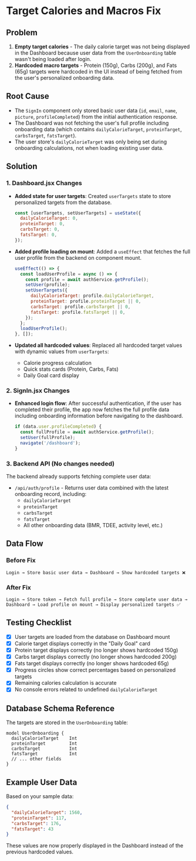 # Target Calories and Macros Fix

## Problem

1. **Empty target calories** - The daily calorie target was not being displayed in the Dashboard because user data from the `UserOnboarding` table wasn't being loaded after login.
2. **Hardcoded macro targets** - Protein (150g), Carbs (200g), and Fats (65g) targets were hardcoded in the UI instead of being fetched from the user's personalized onboarding data.

## Root Cause

- The `SignIn` component only stored basic user data (`id`, `email`, `name`, `picture`, `profileCompleted`) from the initial authentication response.
- The Dashboard was not fetching the user's full profile including onboarding data (which contains `dailyCalorieTarget`, `proteinTarget`, `carbsTarget`, `fatsTarget`).
- The user store's `dailyCalorieTarget` was only being set during onboarding calculations, not when loading existing user data.

## Solution

### 1. Dashboard.jsx Changes

- **Added state for user targets**: Created `userTargets` state to store personalized targets from the database.

  ```javascript
  const [userTargets, setUserTargets] = useState({
    dailyCalorieTarget: 0,
    proteinTarget: 0,
    carbsTarget: 0,
    fatsTarget: 0,
  });
  ```

- **Added profile loading on mount**: Added a `useEffect` that fetches the full user profile from the backend on component mount.

  ```javascript
  useEffect(() => {
    const loadUserProfile = async () => {
      const profile = await authService.getProfile();
      setUser(profile);
      setUserTargets({
        dailyCalorieTarget: profile.dailyCalorieTarget,
        proteinTarget: profile.proteinTarget || 0,
        carbsTarget: profile.carbsTarget || 0,
        fatsTarget: profile.fatsTarget || 0,
      });
    };
    loadUserProfile();
  }, []);
  ```

- **Updated all hardcoded values**: Replaced all hardcoded target values with dynamic values from `userTargets`:
  - Calorie progress calculation
  - Quick stats cards (Protein, Carbs, Fats)
  - Daily Goal card display

### 2. SignIn.jsx Changes

- **Enhanced login flow**: After successful authentication, if the user has completed their profile, the app now fetches the full profile data including onboarding information before navigating to the dashboard.
  ```javascript
  if (data.user.profileCompleted) {
    const fullProfile = await authService.getProfile();
    setUser(fullProfile);
    navigate('/dashboard');
  }
  ```

### 3. Backend API (No changes needed)

The backend already supports fetching complete user data:

- `/api/auth/profile` - Returns user data combined with the latest onboarding record, including:
  - `dailyCalorieTarget`
  - `proteinTarget`
  - `carbsTarget`
  - `fatsTarget`
  - All other onboarding data (BMR, TDEE, activity level, etc.)

## Data Flow

### Before Fix

```
Login → Store basic user data → Dashboard → Show hardcoded targets ❌
```

### After Fix

```
Login → Store token → Fetch full profile → Store complete user data →
Dashboard → Load profile on mount → Display personalized targets ✅
```

## Testing Checklist

- [x] User targets are loaded from the database on Dashboard mount
- [x] Calorie target displays correctly in the "Daily Goal" card
- [x] Protein target displays correctly (no longer shows hardcoded 150g)
- [x] Carbs target displays correctly (no longer shows hardcoded 200g)
- [x] Fats target displays correctly (no longer shows hardcoded 65g)
- [x] Progress circles show correct percentages based on personalized targets
- [x] Remaining calories calculation is accurate
- [x] No console errors related to undefined `dailyCalorieTarget`

## Database Schema Reference

The targets are stored in the `UserOnboarding` table:

```prisma
model UserOnboarding {
  dailyCalorieTarget    Int
  proteinTarget         Int
  carbsTarget           Int
  fatsTarget            Int
  // ... other fields
}
```

## Example User Data

Based on your sample data:

```json
{
  "dailyCalorieTarget": 1560,
  "proteinTarget": 117,
  "carbsTarget": 176,
  "fatsTarget": 43
}
```

These values are now properly displayed in the Dashboard instead of the previous hardcoded values.
